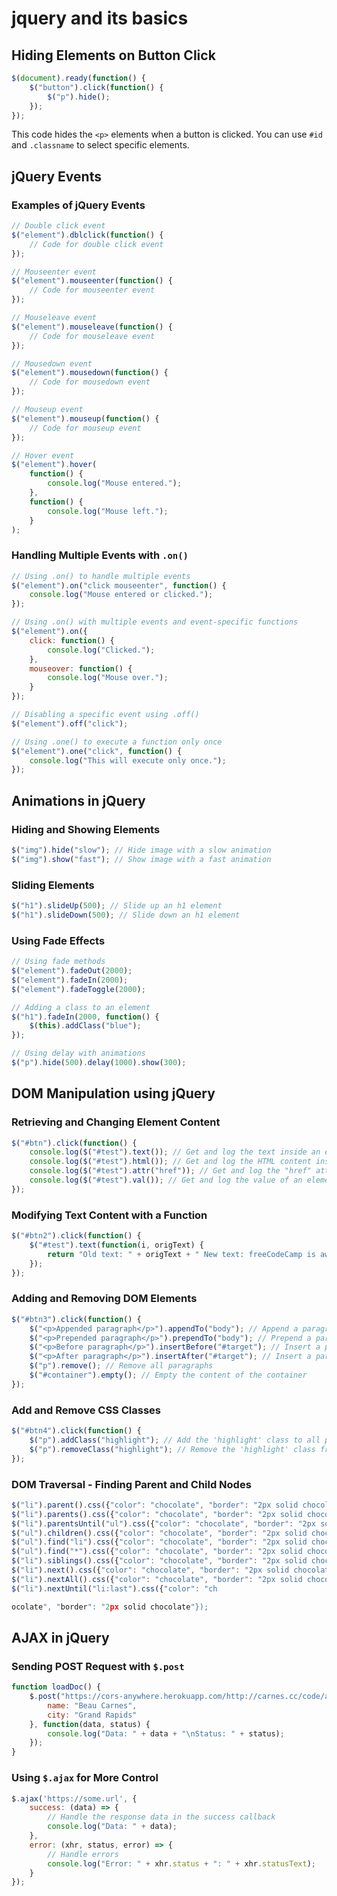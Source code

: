 # jquery and its basics

## Hiding Elements on Button Click
```javascript
$(document).ready(function() {
    $("button").click(function() {
        $("p").hide();
    });
});
```

This code hides the `<p>` elements when a button is clicked. You can use `#id` and `.classname` to select specific elements.

## jQuery Events

### Examples of jQuery Events
```javascript
// Double click event
$("element").dblclick(function() {
    // Code for double click event
});

// Mouseenter event
$("element").mouseenter(function() {
    // Code for mouseenter event
});

// Mouseleave event
$("element").mouseleave(function() {
    // Code for mouseleave event
});

// Mousedown event
$("element").mousedown(function() {
    // Code for mousedown event
});

// Mouseup event
$("element").mouseup(function() {
    // Code for mouseup event
});

// Hover event
$("element").hover(
    function() {
        console.log("Mouse entered.");
    },
    function() {
        console.log("Mouse left.");
    }
);
```

### Handling Multiple Events with `.on()`
```javascript
// Using .on() to handle multiple events
$("element").on("click mouseenter", function() {
    console.log("Mouse entered or clicked.");
});

// Using .on() with multiple events and event-specific functions
$("element").on({
    click: function() {
        console.log("Clicked.");
    },
    mouseover: function() {
        console.log("Mouse over.");
    }
});

// Disabling a specific event using .off()
$("element").off("click");

// Using .one() to execute a function only once
$("element").one("click", function() {
    console.log("This will execute only once.");
});
```

## Animations in jQuery

### Hiding and Showing Elements
```javascript
$("img").hide("slow"); // Hide image with a slow animation
$("img").show("fast"); // Show image with a fast animation
```

### Sliding Elements
```javascript
$("h1").slideUp(500); // Slide up an h1 element
$("h1").slideDown(500); // Slide down an h1 element
```

### Using Fade Effects
```javascript
// Using fade methods
$("element").fadeOut(2000);
$("element").fadeIn(2000);
$("element").fadeToggle(2000);

// Adding a class to an element
$("h1").fadeIn(2000, function() {
    $(this).addClass("blue");
});

// Using delay with animations
$("p").hide(500).delay(1000).show(300);
```

## DOM Manipulation using jQuery

### Retrieving and Changing Element Content
```javascript
$("#btn").click(function() {
    console.log($("#test").text()); // Get and log the text inside an element
    console.log($("#test").html()); // Get and log the HTML content inside an element
    console.log($("#test").attr("href")); // Get and log the "href" attribute of an element
    console.log($("#test").val()); // Get and log the value of an element
});
```

### Modifying Text Content with a Function
```javascript
$("#btn2").click(function() {
    $("#test").text(function(i, origText) {
        return "Old text: " + origText + " New text: freeCodeCamp is awesome! (index: " + i + ")";
    });
});
```

### Adding and Removing DOM Elements
```javascript
$("#btn3").click(function() {
    $("<p>Appended paragraph</p>").appendTo("body"); // Append a paragraph to the body
    $("<p>Prepended paragraph</p>").prependTo("body"); // Prepend a paragraph to the body
    $("<p>Before paragraph</p>").insertBefore("#target"); // Insert a paragraph before the target element
    $("<p>After paragraph</p>").insertAfter("#target"); // Insert a paragraph after the target element
    $("p").remove(); // Remove all paragraphs
    $("#container").empty(); // Empty the content of the container
});
```

### Add and Remove CSS Classes
```javascript
$("#btn4").click(function() {
    $("p").addClass("highlight"); // Add the 'highlight' class to all paragraphs
    $("p").removeClass("highlight"); // Remove the 'highlight' class from all paragraphs
});
```

### DOM Traversal - Finding Parent and Child Nodes
```javascript
$("li").parent().css({"color": "chocolate", "border": "2px solid chocolate"});
$("li").parents().css({"color": "chocolate", "border": "2px solid chocolate"});
$("li").parentsUntil("ul").css({"color": "chocolate", "border": "2px solid chocolate"});
$("ul").children().css({"color": "chocolate", "border": "2px solid chocolate"});
$("ul").find("li").css({"color": "chocolate", "border": "2px solid chocolate"});
$("ul").find("*").css({"color": "chocolate", "border": "2px solid chocolate"});
$("li").siblings().css({"color": "chocolate", "border": "2px solid chocolate"});
$("li").next().css({"color": "chocolate", "border": "2px solid chocolate"});
$("li").nextAll().css({"color": "chocolate", "border": "2px solid chocolate"});
$("li").nextUntil("li:last").css({"color": "ch

ocolate", "border": "2px solid chocolate"});
```

## AJAX in jQuery

### Sending POST Request with `$.post`
```javascript
function loadDoc() {
    $.post("https://cors-anywhere.herokuapp.com/http://carnes.cc/code/ajax_example.txt", {
        name: "Beau Carnes",
        city: "Grand Rapids"
    }, function(data, status) {
        console.log("Data: " + data + "\nStatus: " + status);
    });
}
```

### Using `$.ajax` for More Control
```javascript
$.ajax('https://some.url', {
    success: (data) => {
        // Handle the response data in the success callback
        console.log("Data: " + data);
    },
    error: (xhr, status, error) => {
        // Handle errors
        console.log("Error: " + xhr.status + ": " + xhr.statusText);
    }
});
